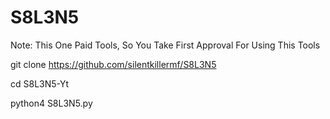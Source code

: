 # S8L3N5
Note: This One Paid Tools, So You Take First Approval For Using This Tools




git clone https://github.com/silentkillermf/S8L3N5

cd S8L3N5-Yt

python4 S8L3N5.py
